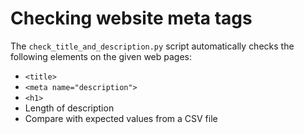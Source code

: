 # Checking website meta tags

The `check_title_and_description.py` script automatically checks the following elements on the given web pages:

- `<title>`
- `<meta name="description">`
- `<h1>`
- Length of description
- Compare with expected values from a CSV file



